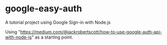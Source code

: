 # google-easy-auth
A tutorial project using Google Sign-in with Node.js

Using "https://medium.com/@jackrobertscott/how-to-use-google-auth-api-with-node-js" as a starting point.
